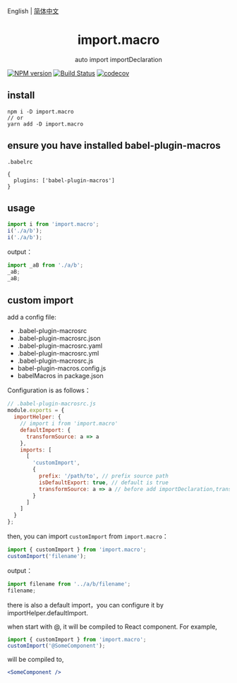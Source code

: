 English | [简体中文](./README_zh-CN.md)

<div align="center">
<h1>import.macro</h1>
auto import importDeclaration
</div>

[![NPM version](https://img.shields.io/npm/v/import.macro.svg?style=flat)](https://npmjs.org/package/import.macro)
[![Build Status](https://travis-ci.org/yoyooyooo/import.macro.svg?branch=master)](https://travis-ci.org/yoyooyooo/import.macro)
[![codecov](https://codecov.io/gh/yoyooyooo/import.macro/branch/master/graph/badge.svg)](https://codecov.io/gh/yoyooyooo/import.macro)

## install

```shell
npm i -D import.macro
// or
yarn add -D import.macro
```

## ensure you have installed babel-plugin-macros

`.babelrc`

```shell
{
  plugins: ['babel-plugin-macros']
}
```

## usage

```js
import i from 'import.macro';
i('./a/b');
i('./a/b');
```

output：

```js
import _aB from './a/b';
_aB;
_aB;
```

## custom import

add a config file:

- .babel-plugin-macrosrc
- .babel-plugin-macrosrc.json
- .babel-plugin-macrosrc.yaml
- .babel-plugin-macrosrc.yml
- .babel-plugin-macrosrc.js
- babel-plugin-macros.config.js
- babelMacros in package.json

Configuration is as follows：

```js
// .babel-plugin-macrosrc.js
module.exports = {
  importHelper: {
    // import i from 'import.macro'
    defaultImport: {
      transformSource: a => a
    },
    imports: [
      [
        'customImport',
        {
          prefix: '/path/to', // prefix source path
          isDefaultExport: true, // default is true
          transformSource: a => a // before add importDeclaration,transform sourcePath
        }
      ]
    ]
  }
};
```

then, you can import `customImport` from `import.macro`：

```js
import { customImport } from 'import.macro';
customImport('filename');
```

output：

```js
import filename from '../a/b/filename';
filename;
```

there is also a default import，you can configure it by importHelper.defaultImport.

when start with @, it will be compiled to React component. For example,

```jsx
import { customImport } from 'import.macro';
customImport('@SomeComponent');
```

will be compiled to,

```jsx
<SomeComponent />
```
